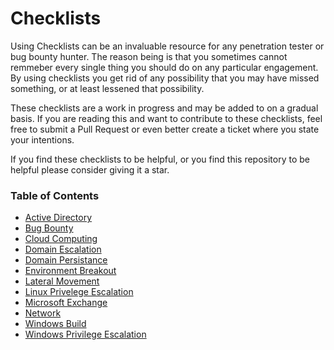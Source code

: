 # Checklists

Using Checklists can be an invaluable resource for any penetration tester or bug bounty hunter. The reason being is that you sometimes cannot remmeber every single thing you should do on any particular engagement. By using checklists you get rid of any possibility that you may have missed something, or at least lessened that possibility.

These checklists are a work in progress and may be added to on a gradual basis. If you are reading this and want to contribute to these checklists, feel free to submit a Pull Request or even better create a ticket where you state your intentions.

If you find these checklists to be helpful, or you find this repository to be helpful please consider giving it a star.

### Table of Contents
- [Active Directory](https://github.com/rcallaby/Hacking-Study-Guide/blob/main/checklists/actuvedurectory.md)
- [Bug Bounty](https://github.com/rcallaby/Hacking-Study-Guide/blob/main/checklists/bugbounty.md)
- [Cloud Computing](https://github.com/rcallaby/Hacking-Study-Guide/blob/main/checklists/cloudcomputing.md)
- [Domain Escalation](https://github.com/rcallaby/Hacking-Study-Guide/blob/main/checklists/DomainEscalation.md)
- [Domain Persistance](https://github.com/rcallaby/Hacking-Study-Guide/blob/main/checklists/DomainPersistance.md)
- [Environment Breakout](https://github.com/rcallaby/Hacking-Study-Guide/blob/main/checklists/EnvironmentBreakout.md)
- [Lateral Movement](https://github.com/rcallaby/Hacking-Study-Guide/blob/main/checklists/LateralMovement.md)
- [Linux Privelege Escalation](https://github.com/rcallaby/Hacking-Study-Guide/blob/main/checklists/LinuxPrivEsc.md)
- [Microsoft Exchange](https://github.com/rcallaby/Hacking-Study-Guide/blob/main/checklists/MicrosoftExchange.md)
- [Network](https://github.com/rcallaby/Hacking-Study-Guide/blob/main/checklists/network.md)
- [Windows Build](https://github.com/rcallaby/Hacking-Study-Guide/blob/main/checklists/WindowsBuild.md)
- [Windows Privilege Escalation](https://github.com/rcallaby/Hacking-Study-Guide/blob/main/checklists/WindowsPrivEsc.md)